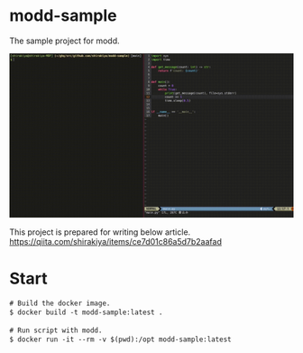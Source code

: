 # modd-sample
The sample project for modd.  
  
![sample](https://raw.githubusercontent.com/shirakiya/modd-sample/main/docs/sample.gif)  
  
This project is prepared for writing below article.  
https://qiita.com/shirakiya/items/ce7d01c86a5d7b2aafad


# Start
```
# Build the docker image.
$ docker build -t modd-sample:latest .

# Run script with modd.
$ docker run -it --rm -v $(pwd):/opt modd-sample:latest
```
